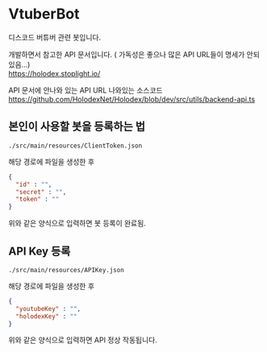# VtuberBot
디스코드 버튜버 관련 봇입니다.


개발하면서 참고한 API 문서입니다. ( 가독성은 좋으나 많은 API URL들이 명세가 안되있음...)    
https://holodex.stoplight.io/

API 문서에 안나와 있는 API URL 나와있는 소스코드    
https://github.com/HolodexNet/Holodex/blob/dev/src/utils/backend-api.ts


## 본인이 사용할 봇을 등록하는 법
```
./src/main/resources/ClientToken.json
```
해당 경로에 파일을 생성한 후 
```Json
{
  "id" : "",
  "secret" : "",
  "token" : ""
}
```
위와 같은 양식으로 입력하면 봇 등록이 완료됨.

  
## API Key 등록
```
./src/main/resources/APIKey.json
```
해당 경로에 파일을 생성한 후
```Json
{
  "youtubeKey" : "",
  "holodexKey" : ""
}
```
위와 같은 양식으로 입력하면 API 정상 작동됩니다.
